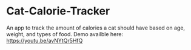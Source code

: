 # Cat-Calorie-Tracker
An app to track the amount of calories a cat should have based on age, weight, and types of food.
Demo availble here: https://youtu.be/avNYtQr5HfQ
